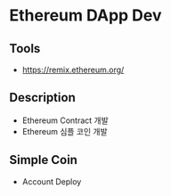 # Ethereum DApp Dev

## Tools
- https://remix.ethereum.org/


## Description
- Ethereum Contract 개발
- Ethereum 심플 코인 개발

## Simple Coin 
- Account Deploy